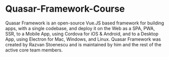 # Quasar-Framework-Course

Quasar Framework is an open-source Vue.JS based framework for building apps, with a single codebase, and deploy it on the Web as a SPA, PWA, SSR, to a Mobile App, using Cordova for iOS & Android, and to a Desktop App, using Electron for Mac, Windows, and Linux. Quasar Framework was created by Razvan Stoenescu and is maintained by him and the rest of the active core team members.
